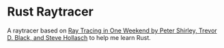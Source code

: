 # Rust Raytracer

A raytracer based on [Ray Tracing in One Weekend by Peter Shirley, Trevor D. Black, and Steve Hollasch](https://raytracing.github.io/books/RayTracingInOneWeekend.html) to help me learn Rust.
